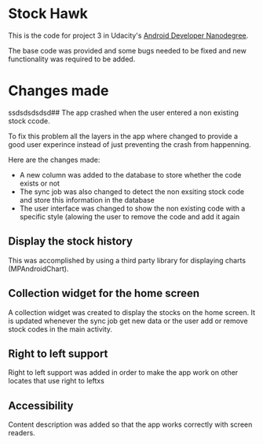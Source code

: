 # Stock Hawk

This is the code for project 3 in Udacity's [Android Developer Nanodegree](https://www.udacity.com/course/android-developer-nanodegree-by-google--nd801). 

The base code was provided and some bugs needed to be fixed and new functionality was required to be added. 

# Changes made
ssdsdsdsdsd## The app crashed when the user entered a non existing stock ccode.

To fix this problem all the layers in the app where changed to provide a good user experince instead of just preventing the crash from happenning. 

Here are the changes made:
* A new column was added to the database to store whether the code exists or not
* The sync job was also changed to detect the non exsiting stock code and store this information in the database
* The user interface was changed to show the non existing code with a specific style (alowing the user to remove the code and add it again

## Display the stock history

This was accomplished by using a third party library for displaying charts (MPAndroidChart).

## Collection widget for the home screen

A collection widget was created to display the stocks on the home screen. It is updated whenever the sync job get new data or the user add or remove stock codes in the main activity.

## Right to left support

Right to left support was added in order to make the app work on other locates that use right to leftxs

## Accessibility

Content description was added so that the app works correctly with screen readers.
